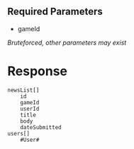 ## Required Parameters
- gameId

_Bruteforced, other parameters may exist_

# Response
```
newsList[]
    id
    gameId
    userId
    title
    body
    dateSubmitted
users[]
    #User#
```